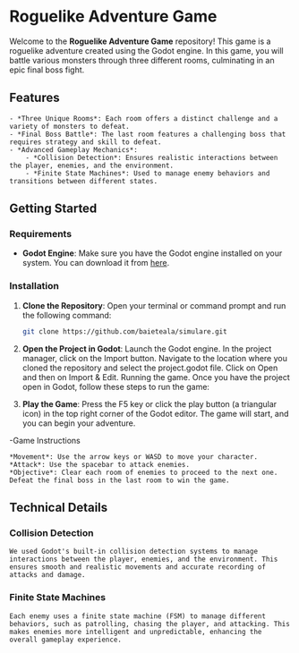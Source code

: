 # Roguelike Adventure Game

Welcome to the **Roguelike Adventure Game** repository! This game is a roguelike adventure created using the Godot engine. In this game, you will battle various monsters through three different rooms, culminating in an epic final boss fight.

## Features

    - *Three Unique Rooms*: Each room offers a distinct challenge and a variety of monsters to defeat.
    - *Final Boss Battle*: The last room features a challenging boss that requires strategy and skill to defeat.
    - *Advanced Gameplay Mechanics*:
        - *Collision Detection*: Ensures realistic interactions between the player, enemies, and the environment.
        - *Finite State Machines*: Used to manage enemy behaviors and transitions between different states.

## Getting Started

### Requirements

- **Godot Engine**: Make sure you have the Godot engine installed on your system. You can download it from [here](https://godotengine.org/download).

### Installation

1. **Clone the Repository**:
   Open your terminal or command prompt and run the following command:
   ```sh
   git clone https://github.com/baieteala/simulare.git

2. **Open the Project in Godot**:
    Launch the Godot engine.
    In the project manager, click on the Import button.
    Navigate to the location where you cloned the repository and select the project.godot file.
    Click on Open and then on Import & Edit.
    Running the game.
    Once you have the project open in Godot, follow these steps to run the game:

3. **Play the Game**:
    Press the F5 key or click the play button (a triangular icon) in the top right corner of the Godot editor.
    The game will start, and you can begin your adventure.

-Game Instructions

    *Movement*: Use the arrow keys or WASD to move your character.
    *Attack*: Use the spacebar to attack enemies.
    *Objective*: Clear each room of enemies to proceed to the next one. Defeat the final boss in the last room to win the game.


## Technical Details

### Collision Detection
    We used Godot's built-in collision detection systems to manage interactions between the player, enemies, and the environment. This ensures smooth and realistic movements and accurate recording of attacks and damage.


### Finite State Machines
    Each enemy uses a finite state machine (FSM) to manage different behaviors, such as patrolling, chasing the player, and attacking. This makes enemies more intelligent and unpredictable, enhancing the overall gameplay experience.
